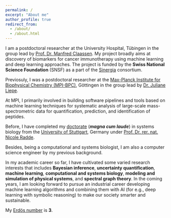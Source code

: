 ```yaml
---
permalink: /
excerpt: "About me"
author_profile: true
redirect_from: 
  - /about/
  - /about.html
---
```


I am a postdoctoral researcher at the University Hospital, Tübingen in the group lead by [Prof. Dr. Manfred Claassen](https://imsb.ethz.ch/research/claassen/people/manfredclaassen.html).
My project broadly aims at discovery of biomarkers for cancer immunotherapy using machine learning and deep learning approaches. The project is funded by the **Swiss National Science Foundation** (SNSF) as a part of the [Sinergia](http://www.snf.ch/en/funding/programmes/sinergia/Pages/default.aspx) consortium.


Previosuly, I was a postdoctoral researcher at the [Max-Planck Institute for Biophysical Chemistry (MPI-BPC)](https://www.mpibpc.mpg.de/en), Göttingen in the group lead by [Dr. Juliane Liepe](https://www.mpibpc.mpg.de/15662258/cv_liepe).

At MPI, I primarily involved in building software pipelines and tools based on machine learning techniques for systematic analysis of large-scale mass-spectrometric data for quantification, prediction, and identification of peptides.

Before, I have completed my [doctorate](https://elib.uni-stuttgart.de/handle/11682/10523) (<i><b>magna cum laude</b></i>) in systems biology from the [University of Stuttgart](https://www.uni-stuttgart.de/), Germany under [Prof. Dr. rer. nat. Nicole Radde](https://www.ist.uni-stuttgart.de/de/institut/team/Radde-00007/).

Besides, being a computational and systems biologist, I am also a computer science engineer by my previous background.

In my academic career so far, I have cultivated some varied research interests that includes **Bayesian inference**, **uncertainty quantification**, **machine learning**, **computational and systems biology**, **modeling and simulation of physical systems**, and **spectral graph theory**. In the coming years, I am looking forward to pursue an industrial career developing machine learning algorithms and combining them with AI (for e.g., deep learning with symbolic reasoning) to make our society smarter and sustainable.

My [Erdös number](https://mathscinet.ams.org/mathscinet/collaborationDistance.html) is <b>3</b>.

